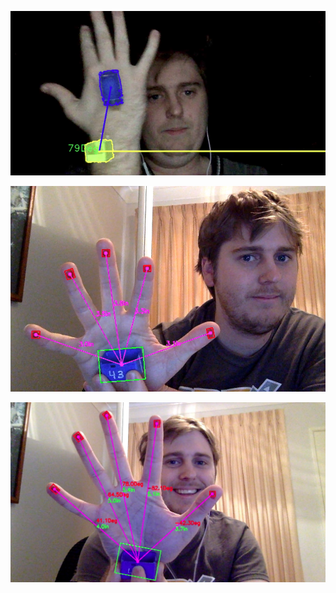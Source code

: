 ![Angle Demo](images/angle-demo-01.png)

![Distance Demo](images/distance-demo-01.png)

![Distance & Angle Demo](images/distance-and-angle-demo-01.png)